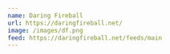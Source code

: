 ```yaml
---
name: Daring Fireball
url: https://daringfireball.net/
image: /images/df.png
feed: https://daringfireball.net/feeds/main
---
```

